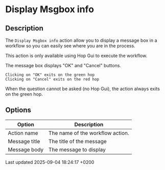 <div id="header">

# Display Msgbox info

</div>

<div id="content">

<div class="sect1">

## Description

<div class="sectionbody">

<div class="paragraph">

The `Display Msgbox info` action allow you to display a message box in a workflow so you can easily see where you are in the process.

</div>

<div class="paragraph">

This action is only available using Hop Gui to execute the workflow.

</div>

<div class="paragraph">

The message box displays "OK" and "Cancel" buttons.

</div>

<div class="literalblock">

<div class="content">

    Clicking on "OK" exits on the green hop
    Clicking on "Cancel" exits on the red hop

</div>

</div>

<div class="paragraph">

When the question cannot be asked (no Hop Gui), the action always exits on the green hop.

</div>

</div>

</div>

<div class="sect1">

## Options

<div class="sectionbody">

| Option        | Description                      |
| ------------- | -------------------------------- |
| Action name   | The name of the workflow action. |
| Message title | The title of the message         |
| Message body  | The message to display           |

</div>

</div>

</div>

<div id="footer">

<div id="footer-text">

Last updated 2025-09-04 18:24:17 +0200

</div>

</div>
